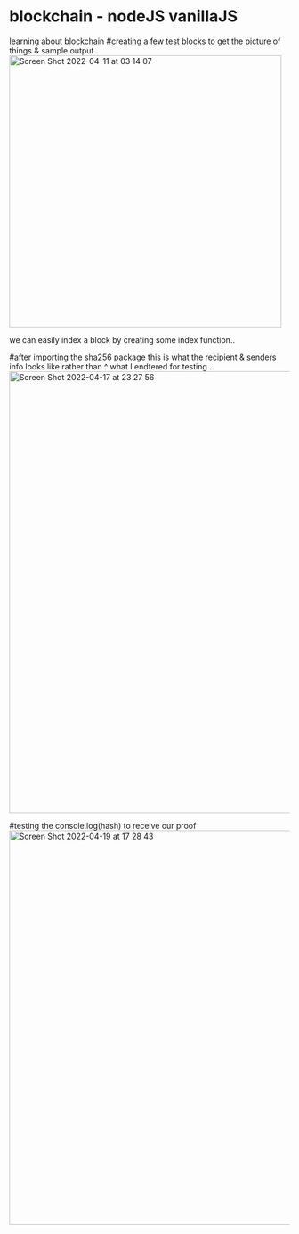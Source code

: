 # blockchain - nodeJS vanillaJS
learning about blockchain 
#creating a few test blocks to get the picture of things & sample output
<img width="489" alt="Screen Shot 2022-04-11 at 03 14 07" src="https://user-images.githubusercontent.com/37848207/162685259-0fc17438-27f9-4a02-81dd-1a5a0bb5bcd5.png">

we can easily index a block by creating some index function..

#after importing the sha256 package  this is what the recipient & senders info looks like  rather than ^ what I endtered for testing ..
<img width="794" alt="Screen Shot 2022-04-17 at 23 27 56" src="https://user-images.githubusercontent.com/37848207/163749898-3119cf8e-fdc4-495c-ab04-b1811a3a730d.png">


#testing the console.log(hash) to receive our proof
<img width="709" alt="Screen Shot 2022-04-19 at 17 28 43" src="https://user-images.githubusercontent.com/37848207/164105239-fb2434c7-93d5-4d33-95ab-3f1fa92e03c3.png">
